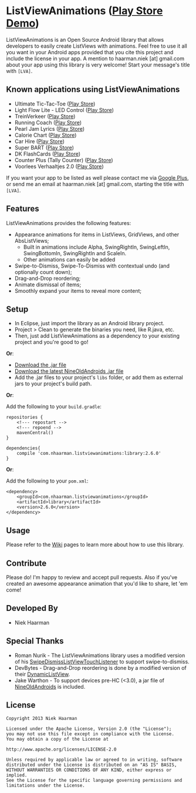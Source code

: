 ListViewAnimations ([Play Store Demo][1])
===========

ListViewAnimations is an Open Source Android library that allows developers to easily create ListViews with animations.
Feel free to use it all you want in your Android apps provided that you cite this project and include the license in your app.
A mention to haarman.niek [at] gmail.com about your app using this library is very welcome! Start your message's title with `[LVA]`.

Known applications using ListViewAnimations
-----
* Ultimate Tic-Tac-Toe ([Play Store][12])
* Light Flow Lite - LED Control ([Play Store][18])
* TreinVerkeer ([Play Store][6])
* Running Coach ([Play Store][9])
* Pearl Jam Lyrics ([Play Store][19])
* Calorie Chart ([Play Store][20])
* Car Hire ([Play Store][10])
* Super BART ([Play Store][11])
* DK FlashCards ([Play Store][15])
* Counter Plus (Tally Counter) ([Play Store][22])
* Voorlees Verhaaltjes 2.0 ([Play Store][21])

If you want your app to be listed as well please contact me via [Google Plus][8], or send me an email at haarman.niek [at] gmail.com, starting the title with `[LVA]`.

Features
-----
ListViewAnimations provides the following features:
* Appearance animations for items in ListViews, GridViews, and other AbsListViews;
    * Built in animations include Alpha, SwingRightIn, SwingLeftIn, SwingBottomIn, SwingRightIn and ScaleIn.
	* Other animations can easily be added
* Swipe-to-Dismiss, Swipe-To-Dismiss with contextual undo (and optionally count down);
* Drag-and-Drop reordering;
* Animate dismissal of items;
* Smoothly expand your items to reveal more content;

Setup
-----
* In Eclipse, just import the library as an Android library project.
* Project > Clean to generate the binaries you need, like R.java, etc.
* Then, just add ListViewAnimations as a dependency to your existing project and you're good to go!

**Or**:

* [Download the .jar file][4]
* [Download the latest NineOldAndroids .jar file][17]
* Add the .jar files to your project's `libs` folder, or add them as external jars to your project's build path.

**Or**:

Add the following to your `build.gradle`:

	repositories {
		<!--- repostart -->
		<!--- repoend -->
		mavenCentral()
	}
	
	dependencies{
		compile 'com.nhaarman.listviewanimations:library:2.6.0'
	}

**Or**:

Add the following to your `pom.xml`:

	<dependency>
		<groupId>com.nhaarman.listviewanimations</groupId>
		<artifactId>library</artifactId>
		<version>2.6.0</version>
	</dependency>
	
Usage
-----
Please refer to the [Wiki][13] pages to learn more about how to use this library.

Contribute
-----
Please do! I'm happy to review and accept pull requests.
Also if you've created an awesome appearance animation that you'd like to share, let 'em come!

Developed By
-----
* Niek Haarman

Special Thanks
-----
* Roman Nurik - The ListViewAnimations library uses a modified version of his [SwipeDismissListViewTouchListener][5] to support swipe-to-dismiss.
* DevBytes - Drag-and-Drop reordering is done by a modified version of their [DynamicListView][16].
* Jake Warthon - To support devices pre-HC (<3.0), a jar file of [NineOldAndroids][2] is included.

License
-----

	Copyright 2013 Niek Haarman

	Licensed under the Apache License, Version 2.0 (the "License");
	you may not use this file except in compliance with the License.
	You may obtain a copy of the License at

	http://www.apache.org/licenses/LICENSE-2.0

	Unless required by applicable law or agreed to in writing, software
	distributed under the License is distributed on an "AS IS" BASIS,
	WITHOUT WARRANTIES OR CONDITIONS OF ANY KIND, either express or implied.
	See the License for the specific language governing permissions and
	limitations under the License.

 [1]: https://play.google.com/store/apps/details?id=com.haarman.listviewanimations
 [2]: http://nineoldandroids.com/
 [3]: http://en.wikipedia.org/wiki/Decorator_pattern
 [4]: https://github.com/nhaarman/ListViewAnimations/blob/master/com.haarman.listviewanimations-2.6.0.jar?raw=true
 [5]: https://gist.github.com/romannurik/2980593
 [6]: https://play.google.com/store/apps/details?id=com.haarman.treinverkeer
 [7]: https://www.twitter.com/niekfct
 [8]: https://plus.google.com/106017817931984343451
 [9]: https://play.google.com/store/apps/details?id=com.niek.runningapp
 [10]: https://play.google.com/store/apps/details?id=com.rentalcars.handset
 [11]: https://play.google.com/store/apps/details?id=com.getgoodcode.bart
 [12]: https://play.google.com/store/apps/details?id=com.haarman.ultimatettt
 [13]: https://github.com/nhaarman/ListViewAnimations/wiki
 [15]: https://play.google.com/store/apps/details?id=com.ducky.flashcards
 [16]: http://youtu.be/_BZIvjMgH-Q
 [17]: https://github.com/JakeWharton/NineOldAndroids/downloads
 [18]: https://play.google.com/store/apps/details?id=com.rageconsulting.android.lightflowlite
 [19]: https://play.google.com/store/apps/details?id=com.juannale.pearljamlyricsapp
 [20]: https://play.google.com/store/apps/details?id=com.cafetaso.foodinfo
 [21]: https://play.google.com/store/apps/details?id=sa.voorleesVerhaaltjes
 [22]: https://play.google.com/store/apps/details?id=com.seedform.counter

 <!--- versionName="2.6.0" -->